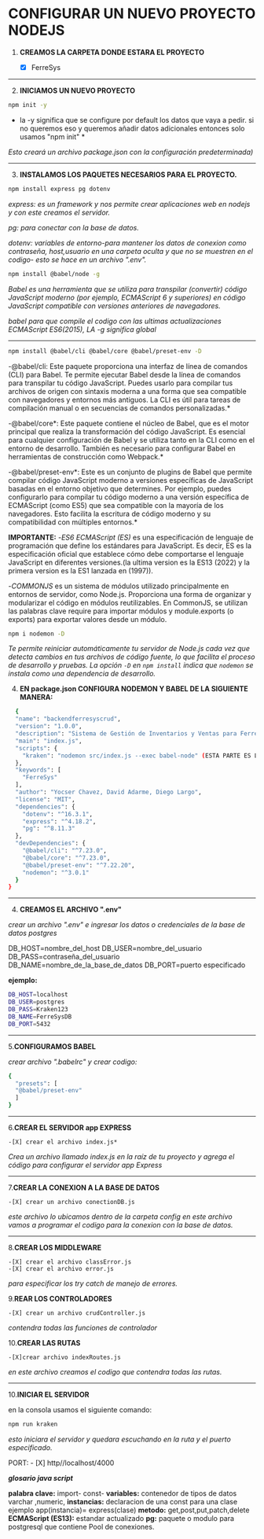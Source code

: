 
# CONFIGURAR UN NUEVO PROYECTO NODEJS

1. **CREAMOS LA CARPETA DONDE ESTARA EL PROYECTO**

    - [x] FerreSys
------

2. **INICIAMOS UN NUEVO PROYECTO**

```bash
npm init -y
``` 

* la -y significa que se configure por default los datos que vaya a pedir. si no queremos eso y queremos añadir datos adicionales entonces solo usamos "npm init" *

*Esto creará un archivo package.json con la configuración predeterminada)*

------

3. **INSTALAMOS LOS PAQUETES NECESARIOS PARA EL PROYECTO.**

```bash
npm install express pg dotenv
``` 

*express: es un framework y nos permite crear aplicaciones web en nodejs y con este creamos el servidor.*

*pg: para conectar con la base de datos.*

*dotenv: variables de entorno-para mantener los datos de conexion como contraseña, host,usuario en una carpeta oculta y que no se muestren en el codigo- esto se hace en un archivo ".env".*

```bash
npm install @babel/node -g
```

*Babel es una herramienta que se utiliza para transpilar (convertir) código JavaScript moderno (por ejemplo, 
 ECMAScript 6 y superiores) en código JavaScript compatible con versiones anteriores de navegadores.*

*babel para que compile el codigo con las ultimas actualizaciones ECMAScript ES6(2015), LA -g significa global*

------

```bash
npm install @babel/cli @babel/core @babel/preset-env -D
```

-@babel/cli: Este paquete proporciona una interfaz de línea de comandos (CLI) para Babel. Te permite ejecutar Babel desde la línea de comandos para transpilar tu código JavaScript. Puedes usarlo para compilar tus archivos de origen con sintaxis moderna a una forma que sea compatible con navegadores y entornos más antiguos. La CLI es útil para tareas de compilación manual o en secuencias de comandos personalizadas.*

-@babel/core*: Este paquete contiene el núcleo de Babel, que es el motor principal que realiza la transformación del código JavaScript. Es esencial para cualquier configuración de Babel y se utiliza tanto en la CLI como en el entorno de desarrollo. También es necesario para configurar Babel en herramientas de construcción como Webpack.*

-@babel/preset-env*: Este es un conjunto de plugins de Babel que permite compilar código JavaScript moderno a versiones específicas de JavaScript basadas en el entorno objetivo que determines. Por ejemplo, puedes configurarlo para compilar tu código moderno a una versión específica de ECMAScript (como ES5) que sea compatible con la mayoría de los navegadores. Esto facilita la escritura de código moderno y su compatibilidad con múltiples entornos.*

**IMPORTANTE:**
-*ES6 ECMAScript (ES)* es una especificación de lenguaje de programación que define los estándares para JavaScript. Es decir, ES es la especificación oficial que establece cómo debe comportarse el lenguaje JavaScript en diferentes versiones.(la ultima version es la ES13 (2022) y la primera version es la ES1 lanzada en (1997)).

-*COMMONJS* es un sistema de módulos utilizado principalmente en entornos de servidor, como Node.js. Proporciona una forma de organizar y modularizar el código en módulos reutilizables. En CommonJS, se utilizan las palabras clave require para importar módulos y module.exports (o exports) para exportar valores desde un módulo. 


```bash
npm i nodemon -D
```

*Te permite reiniciar automáticamente tu servidor de Node.js cada vez que detecta cambios en tus archivos de código fuente, lo que facilita el proceso de desarrollo y pruebas. La opción `-D` en `npm install` indica que `nodemon` se instala como una dependencia de desarrollo.*


4. **EN  package.json CONFIGURA NODEMON Y BABEL DE LA SIGUIENTE MANERA:**

```bash
  {
  "name": "backendferresyscrud",
  "version": "1.0.0",
  "description": "Sistema de Gestión de Inventarios y Ventas para Ferreterías en Node.js",
  "main": "index.js",
  "scripts": {
    "kraken": "nodemon src/index.js --exec babel-node" (ESTA PARTE ES LA QUE SE AGREGA PARA PODER CORRER NODEJS CON: npm run go)
  },
  "keywords": [
    "FerreSys"
  ],
  "author": "Yocser Chavez, David Adarme, Diego Largo",
  "license": "MIT",
  "dependencies": {
    "dotenv": "^16.3.1",
    "express": "^4.18.2",
    "pg": "^8.11.3"
  },
  "devDependencies": {
    "@babel/cli": "^7.23.0",
    "@babel/core": "^7.23.0",
    "@babel/preset-env": "^7.22.20",
    "nodemon": "^3.0.1"
  }
}
```

------

4. **CREAMOS EL ARCHIVO ".env"**

*crear un archivo ".env" e ingresar los datos o credenciales de la base de datos postgres*

DB_HOST=nombre_del_host 
DB_USER=nombre_del_usuario 
DB_PASS=contraseña_del_usuario 
DB_NAME=nombre_de_la_base_de_datos 
DB_PORT=puerto especificado

**ejemplo:**
```bash
DB_HOST=localhost
DB_USER=postgres
DB_PASS=Kraken123
DB_NAME=FerreSysDB
DB_PORT=5432
```
------------------------------------------------------------------------------------------------

5.**CONFIGURAMOS BABEL**

*crear archivo ".babelrc" y crear codigo:*


```bash
{
  "presets": [
  "@babel/preset-env"
  ]
}
```


------

6.**CREAR EL SERVIDOR app EXPRESS**

    -[X] crear el archivo index.js*
*Crea un archivo llamado index.js en la raíz de tu proyecto y agrega el código para configurar el servidor app Express*

------

7.**CREAR LA CONEXION A LA BASE DE DATOS**

    -[X] crear un archivo conectionDB.js
*este archivo lo ubicamos dentro de la carpeta config*
*en este archivo vamos a programar el codigo para la conexion con la base de datos.*

------

8.**CREAR LOS MIDDLEWARE**

    -[X] crear el archivo classError.js
    -[X] crear el archivo error.js

*para especificar los try catch de manejo de errores.*

9.**REAR LOS CONTROLADORES**

    -[X] crear un archivo crudController.js

*contendra todas las funciones de controlador*

10.**CREAR LAS RUTAS**

    -[X]crear archivo indexRoutes.js

*en este archivo creamos el codigo que contendra todas las rutas.*

------

10.**INICIAR EL SERVIDOR**

en la consola usamos el siguiente comando:

```bash
npm run kraken
```

*esto iniciara el servidor y quedara escuchando en la ruta y el puerto especificado.*

PORT: - [X] http//localhost/4000

***glosario java script***

**palabra clave:** import- const- 
**variables:** contenedor de tipos de datos varchar ,numeric,
**instancias:** declaracion de una const para una clase ejemplo app(instancia)= express(clase)
**metodo:** get,post,put,patch,delete 
**ECMAScript (ES13):** estandar actualizado
**pg:** paquete o modulo para postgresql que contiene Pool de conexiones.
